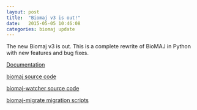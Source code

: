 ```yaml
---
layout: post
title:  "Biomaj v3 is out!"
date:   2015-05-05 10:46:08
categories: biomaj update
---
```

The new Biomaj v3 is out. This is a complete rewrite of BioMAJ in Python with new features and bug fixes.

[Documentation](https://github.com/genouest/biomaj/wiki)

[biomaj source code](https://github.com/genouest/biomaj)

[biomaj-watcher source code](https://github.com/genouest/biomaj-watcher)

[biomaj-migrate migration scripts](https://github.com/genouest/biomaj-migrate)
